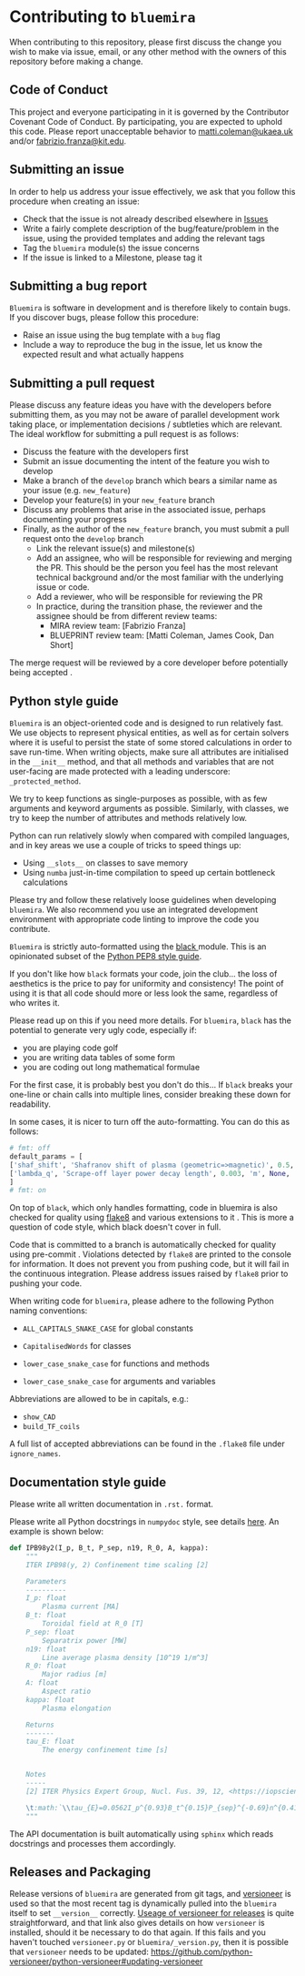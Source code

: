 # Contributing to ``bluemira``

When contributing to this repository, please first discuss the change you wish to make
via issue, email, or any other method with the owners of this repository before making a
change.

## Code of Conduct

This project and everyone participating in it is governed by the  Contributor Covenant 
Code of Conduct. By participating, you are expected to uphold this code. Please report 
unacceptable behavior to [matti.coleman@ukaea.uk](mailto:matti.coleman@ukaea.uk) and/or
[fabrizio.franza@kit.edu](mailto:fabrizio.franza@kit.edu).

## Submitting an issue

In order to help us address your issue effectively, we ask that you follow this 
procedure when creating an issue:

* Check that the issue is not already described elsewhere in [Issues
  ](https://github.com/Fusion-Power-Plant-Framework/bluemira/issues)
* Write a fairly complete description of the bug/feature/problem in the issue, using
  the provided templates and adding the relevant tags
* Tag the ``bluemira`` module(s) the issue concerns
* If the issue is linked to a Milestone, please tag it

## Submitting a bug report

``Bluemira`` is software in development and is therefore likely to contain bugs. If you
discover bugs, please follow this procedure:

* Raise an issue using the bug template with a `bug` flag
* Include a way to reproduce the bug in the issue, let us know the expected result and 
  what actually happens
  
## Submitting a pull request

Please discuss any feature ideas you have with the developers before submitting them, as
you may not be aware of parallel development work taking place, or implementation
decisions / subtleties which are relevant. The ideal workflow for submitting a pull 
request is as follows:

* Discuss the feature with the developers first
* Submit an issue documenting the intent of the feature you wish to develop
* Make a branch of the `develop` branch which bears a similar name as your issue (e.g. 
  `new_feature`)
* Develop your feature(s) in your `new_feature` branch
* Discuss any problems that arise in the associated issue, perhaps documenting your 
  progress
* Finally, as the author of the `new_feature` branch, you must submit a pull request 
  onto the `develop` branch
  * Link the relevant issue(s) and milestone(s)
  * Add an assignee, who will be responsible for reviewing and merging the PR. This 
    should be the person you feel has the most relevant technical background and/or the
    most familiar with the underlying issue or code.
  * Add a reviewer, who will be responsible for reviewing the PR
  * In practice, during the transition phase, the reviewer and the assignee should be 
    from different review teams:
    * MIRA review team: [Fabrizio Franza]
    * BLUEPRINT review team: [Matti Coleman, James Cook, Dan Short]

The merge request will be reviewed by a core developer before potentially being accepted
.

## Python style guide

``Bluemira`` is an object-oriented code and is designed to run relatively fast. We use
objects to represent physical entities, as well as for certain solvers where it is
useful to persist the state of some stored calculations in order to save run-time. When
writing objects, make sure all attributes are initialised in the ``__init__`` method,
and that all methods and variables that are not user-facing are made protected with a 
leading underscore: ``_protected_method``.

We try to keep functions as single-purposes as possible, with as few arguments and
keyword arguments as possible. Similarly, with classes, we try to keep the number of 
attributes and methods relatively low.

Python can run relatively slowly when compared with compiled languages, and in key areas
we use a couple of tricks to speed things up:
* Using ``__slots__`` on classes to save memory
* Using ``numba`` just-in-time compilation to speed up certain bottleneck calculations

Please try and follow these relatively loose guidelines when developing ``bluemira``. We
also recommend you use an integrated development environment with appropriate code
linting to improve the code you contribute.

``Bluemira`` is strictly auto-formatted using the [black
](https://pypi.org/project/black/) module. This is an opinionated subset of the 
[Python PEP8 style guide](https://www.python.org/dev/peps/pep-0008/).
 
If you don't like how ``black`` formats your code, join the club... the loss of 
aesthetics is the price to pay for uniformity and consistency! The point of using it is 
that all code should more or less look the same, regardless of who writes it.

Please read up on this if you need more details. For ``bluemira``, ``black`` has the
potential to generate very ugly code, especially if:

* you are playing code golf
* you are writing data tables of some form
* you are coding out long mathematical formulae 

For the first case, it is probably best you don't do this... If ``black`` breaks your 
one-line or chain calls into multiple lines, consider breaking these down for
readability.

In some cases, it is nicer to turn off the auto-formatting. You can do this as follows:
```python
# fmt: off
default_params = [
['shaf_shift', 'Shafranov shift of plasma (geometric=>magnetic)', 0.5, 'm', None, 'Input'],
['lambda_q', 'Scrape-off layer power decay length', 0.003, 'm', None, 'Input']
]
# fmt: on
```
  
On top of ``black``, which only handles formatting, code in bluemira is also checked for 
quality using [flake8](https://flake8.pycqa.org/en/latest/) and various extensions to it
. This is more a question of code style, which black doesn't cover in full.

Code that is committed to a branch is automatically checked for quality using pre-commit
. Violations detected by ``flake8`` are printed to the console for information. It does
not prevent you from pushing code, but it will fail in the continuous integration. 
Please address issues raised by ``flake8`` prior to pushing your code.

When writing code for ``bluemira``, please adhere to the following Python naming 
conventions:

* `ALL_CAPITALS_SNAKE_CASE` for global constants

* `CapitalisedWords` for classes

* `lower_case_snake_case` for functions and methods

* `lower_case_snake_case` for arguments and variables

Abbreviations are allowed to be in capitals, e.g.:

* `show_CAD`
* `build_TF_coils`

A full list of accepted abbreviations can be found in the `.flake8` file under 
`ignore_names`.

## Documentation style guide

Please write all written documentation in `.rst.` format. 

Please write all Python docstrings in `numpydoc` style, see details [here](
https://numpydoc.readthedocs.io/en/latest/format.html). An example is shown below:

```python
def IPB98y2(I_p, B_t, P_sep, n19, R_0, A, kappa):
	"""
	ITER IPB98(y, 2) Confinement time scaling [2]

	Parameters
	----------
	I_p: float
		Plasma current [MA]
	B_t: float
		Toroidal field at R_0 [T]
	P_sep: float
		Separatrix power [MW]
	n19: float
		Line average plasma density [10^19 1/m^3]
	R_0: float
		Major radius [m]
	A: float
		Aspect ratio
	kappa: float
		Plasma elongation  

	Returns
	-------
	tau_E: float
		The energy confinement time [s]


	Notes
	-----
	[2] ITER Physics Expert Group, Nucl. Fus. 39, 12, <https://iopscience.iop.org/article/10.1088/0029-5515/39/12/302/pdf>

	\t:math:`\\tau_{E}=0.0562I_p^{0.93}B_t^{0.15}P_{sep}^{-0.69}n^{0.41}M^{0.19}R_0^{1.97}A^{-0.57}\\kappa^{0.78}`
	"""
```

The API documentation is built automatically using `sphinx` which reads docstrings and 
processes them accordingly.

## Releases and Packaging

Release versions of ``bluemira`` are generated from git tags, and [versioneer](
https://github.com/python-versioneer/python-versioneer) is used so that the most recent
tag is dynamically pulled into the ``bluemira`` itself to set `__version__` correctly.
[Useage of versioneer for releases](
https://github.com/python-versioneer/python-versioneer/blob/master/INSTALL.md#post-installation-usage)
is quite straightforward, and that link also gives details on how ``versioneer`` is 
installed, should it be necessary to do that again. If this fails and you haven't
touched `versioneer.py` or `bluemira/_version.py`, then it is possible
that ``versioneer`` needs to be updated: 
<https://github.com/python-versioneer/python-versioneer#updating-versioneer>
